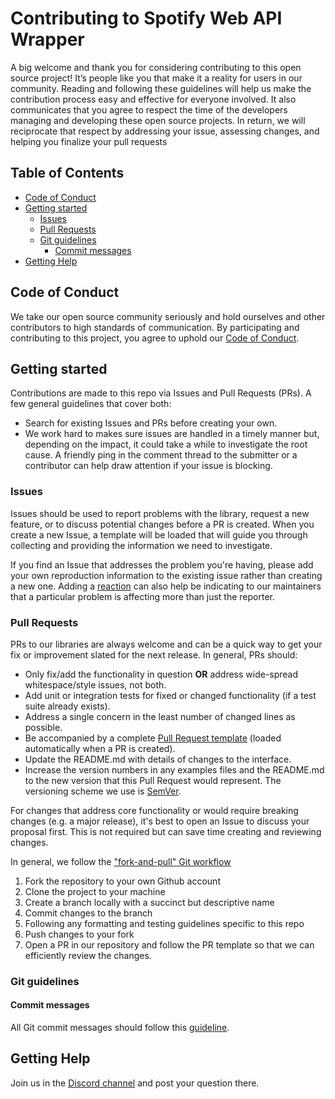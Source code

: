 # Contributing to Spotify Web API Wrapper
A big welcome and thank you for considering contributing to this open source project! It’s people like you that make it a reality for users in our community.
Reading and following these guidelines will help us make the contribution process easy and effective for everyone involved. 
It also communicates that you agree to respect the time of the developers managing and developing these open source projects. 
In return, we will reciprocate that respect by addressing your issue, assessing changes, and helping you finalize your pull requests

## Table of Contents
- [Code of Conduct](#code-of-conduct)
- [Getting started](#getting-started)
  * [Issues](#issues)
  * [Pull Requests](#pull-requests)
  * [Git guidelines](#git-guidelines)
    + [Commit messages](#commit-messages)
- [Getting Help](#getting-help)

## Code of Conduct

We take our open source community seriously and hold ourselves and other contributors to high standards of communication. 
By participating and contributing to this project, you agree to uphold our [Code of Conduct](https://github.com/jzheng2017/spotify-web-api-wrapper/blob/main/CODE_OF_CONDUCT.md).

## Getting started
Contributions are made to this repo via Issues and Pull Requests (PRs). A few general guidelines that cover both:
- Search for existing Issues and PRs before creating your own.
- We work hard to makes sure issues are handled in a timely manner but, depending on the impact, it could take a while to investigate the root cause. 
A friendly ping in the comment thread to the submitter or a contributor can help draw attention if your issue is blocking.

### Issues

Issues should be used to report problems with the library, request a new feature, or to discuss potential changes before a PR is created. 
When you create a new Issue, a template will be loaded that will guide you through collecting and providing the information we need to investigate.

If you find an Issue that addresses the problem you're having, please add your own reproduction information to the existing issue rather than creating a new one. 
Adding a [reaction](https://github.blog/2016-03-10-add-reactions-to-pull-requests-issues-and-comments/) can also help be indicating to our maintainers that a particular problem is affecting more than just the reporter.

### Pull Requests

PRs to our libraries are always welcome and can be a quick way to get your fix or improvement slated for the next release. In general, PRs should:

- Only fix/add the functionality in question **OR** address wide-spread whitespace/style issues, not both.
- Add unit or integration tests for fixed or changed functionality (if a test suite already exists).
- Address a single concern in the least number of changed lines as possible.
- Be accompanied by a complete [Pull Request template](https://github.com/jzheng2017/spotify-web-api-wrapper/blob/main/.github/PULL_REQUEST_TEMPLATE/pull_request_template.md) (loaded automatically when a PR is created).
- Update the README.md with details of changes to the interface.
- Increase the version numbers in any examples files and the README.md to the new version that this Pull Request would represent. The versioning scheme we use is [SemVer](https://semver.org/).

For changes that address core functionality or would require breaking changes (e.g. a major release), it's best to open an Issue to discuss your proposal first. 
This is not required but can save time creating and reviewing changes.

In general, we follow the ["fork-and-pull" Git workflow](https://github.com/susam/gitpr)

1. Fork the repository to your own Github account
2. Clone the project to your machine
3. Create a branch locally with a succinct but descriptive name
4. Commit changes to the branch
5. Following any formatting and testing guidelines specific to this repo
6. Push changes to your fork
7. Open a PR in our repository and follow the PR template so that we can efficiently review the changes.

### Git guidelines
#### Commit messages
All Git commit messages should follow this [guideline](https://www.conventionalcommits.org/en/v1.0.0/).

## Getting Help

Join us in the [Discord channel](https://discord.gg/EZrK9wSNBs) and post your question there.
